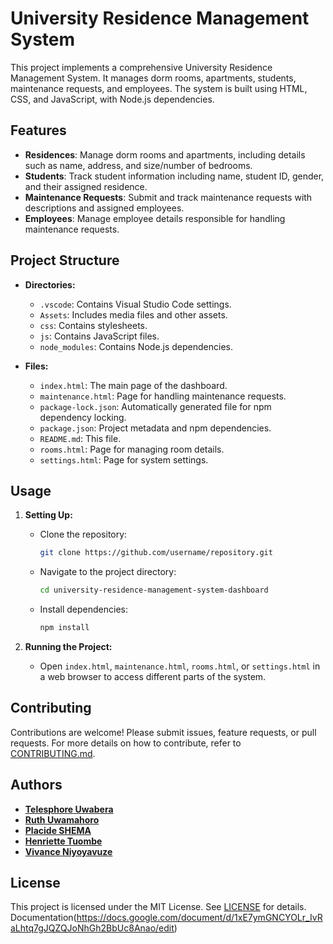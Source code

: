 # University Residence Management System

This project implements a comprehensive University Residence Management System. It manages dorm rooms, apartments, students, maintenance requests, and employees. The system is built using HTML, CSS, and JavaScript, with Node.js dependencies.

## Features

- **Residences**: Manage dorm rooms and apartments, including details such as name, address, and size/number of bedrooms.
- **Students**: Track student information including name, student ID, gender, and their assigned residence.
- **Maintenance Requests**: Submit and track maintenance requests with descriptions and assigned employees.
- **Employees**: Manage employee details responsible for handling maintenance requests.

## Project Structure

- **Directories:**
  - `.vscode`: Contains Visual Studio Code settings.
  - `Assets`: Includes media files and other assets.
  - `css`: Contains stylesheets.
  - `js`: Contains JavaScript files.
  - `node_modules`: Contains Node.js dependencies.

- **Files:**
  - `index.html`: The main page of the dashboard.
  - `maintenance.html`: Page for handling maintenance requests.
  - `package-lock.json`: Automatically generated file for npm dependency locking.
  - `package.json`: Project metadata and npm dependencies.
  - `README.md`: This file.
  - `rooms.html`: Page for managing room details.
  - `settings.html`: Page for system settings.

## Usage

1. **Setting Up:**
   - Clone the repository:
     ```bash
     git clone https://github.com/username/repository.git
     ```
   - Navigate to the project directory:
     ```bash
     cd university-residence-management-system-dashboard
     ```
   - Install dependencies:
     ```bash
     npm install
     ```

2. **Running the Project:**
   - Open `index.html`, `maintenance.html`, `rooms.html`, or `settings.html` in a web browser to access different parts of the system.

## Contributing

Contributions are welcome! Please submit issues, feature requests, or pull requests. For more details on how to contribute, refer to [CONTRIBUTING.md](CONTRIBUTING.md).

## Authors

- **[Telesphore Uwabera](https://github.com/Telesphore-Uwabera)**
- **[Ruth Uwamahoro](https://github.com/Ruthuwamahoro)**
- **[Placide SHEMA](https://github.com/PSHEMA)**
- **[Henriette Tuombe](https://github.com/henriettetuombe)**
- **[Vivance Niyoyavuze](https://github.com/vivanceA)**

## License

This project is licensed under the MIT License. See [LICENSE](LICENSE) for details.
Documentation(https://docs.google.com/document/d/1xE7ymGNCYOLr_IvRaLhtq7gJQZQJoNhGh2BbUc8Anao/edit)

